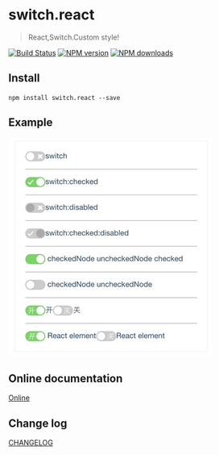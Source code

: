 # switch.react

> React,Switch.Custom style!

[![Build Status](https://api.travis-ci.org/fast-flow/switch.react.svg)](https://travis-ci.org/fast-flow/switch.react)
[![NPM version](https://img.shields.io/npm/v/switch.react.svg?style=flat)](https://npmjs.org/package/switch.react)
[![NPM downloads](http://img.shields.io/npm/dm/switch.react.svg?style=flat)](https://npmjs.org/package/switch.react)


## Install

```shell
npm install switch.react --save
```

## Example

[![Preview](./example/preview.png)](http://fast-flow.github.io/switch.react/example)

## Online documentation

[Online](http://fast-flow.github.io/switch.react)

## Change log

[CHANGELOG](./CHANGELOG.md)
